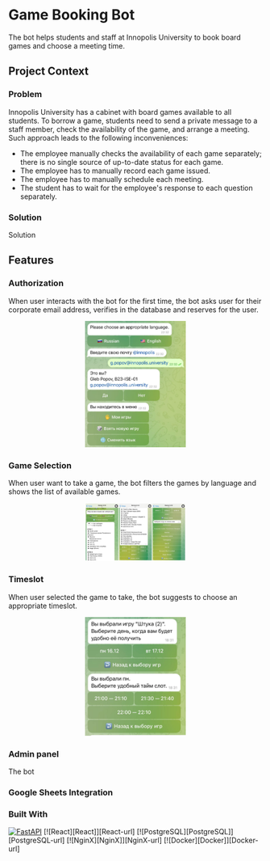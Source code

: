 # Game Booking Bot

The bot helps students and staff at Innopolis University to book board games and choose a meeting time. 

## Project Context

### Problem

Innopolis University has a cabinet with board games available to all students. To borrow a game, students need to send a private message to a staff member, check the availability of the game, and arrange a meeting. Such approach leads to the following inconveniences:
- The employee manually checks the availability of each game separately; there is no single source of up-to-date status for each game.
- The employee has to manually record each game issued.
- The employee has to manually schedule each meeting.
- The student has to wait for the employee's response to each question separately.

### Solution

Solution

## Features

### Authorization
When user interacts with the bot for the first time, the bot asks user for their corporate email address, verifies in the database and reserves for the user.

<p align="center">
<img src="https://raw.githubusercontent.com/gleb-pp/game-booking-bot/refs/heads/main/pic/auth.jpg" width="200"/>
</p>

### Game Selection
When user want to take a game, the bot filters the games by language and shows the list of available games.

<p align="center">
<img src="https://raw.githubusercontent.com/gleb-pp/game-booking-bot/refs/heads/main/pic/select.jpg" width="200"/>
</p>

### Timeslot 
When user selected the game to take, the bot suggests to choose an appropriate timeslot.

<p align="center">
<img src="https://raw.githubusercontent.com/gleb-pp/game-booking-bot/refs/heads/main/pic/timeslot.jpg" width="200"/>
</p>

### Admin panel
The bot 

### Google Sheets Integration


### Built With

[![FastAPI][FastAPI]][FastAPI-url]
[![React][React]][React-url]
[![PostgreSQL][PostgreSQL]][PostgreSQL-url]
[![NginX][NginX]][NginX-url]
[![Docker][Docker]][Docker-url]

[FastAPI]: https://img.shields.io/badge/FastAPI-005571?style=for-the-badge&logo=fastapi
[FastAPI-url]: https://fastapi.tiangolo.com/